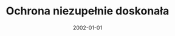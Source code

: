 ---
# Documentation: https://wowchemy.com/docs/managing-content/

title: Ochrona niezupełnie doskonała
subtitle: ''
summary: ''
authors:
- Piotr Dorosz
- kazienko
tags: []
categories: []
date: '2002-01-01'
lastmod: 2022-10-07T05:47:54Z
featured: false
draft: false

# Featured image
# To use, add an image named `featured.jpg/png` to your page's folder.
# Focal points: Smart, Center, TopLeft, Top, TopRight, Left, Right, BottomLeft, Bottom, BottomRight.
image:
  caption: ''
  focal_point: ''
  preview_only: false

# Projects (optional).
#   Associate this post with one or more of your projects.
#   Simply enter your project's folder or file name without extension.
#   E.g. `projects = ["internal-project"]` references `content/project/deep-learning/index.md`.
#   Otherwise, set `projects = []`.
projects: []
publishDate: '2022-10-07T05:47:53.198216Z'
publication_types:
- '2'
abstract: ''
publication: '*Computerworld. Raport*'
---